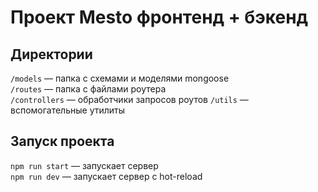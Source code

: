 # Проект Mesto фронтенд + бэкенд

## Директории

`/models` — папка с схемами и моделями mongoose  
`/routes` — папка с файлами роутера  
`/controllers` — обработчики запросов роутов 
`/utils` — вспомогательные утилиты  
  
## Запуск проекта

`npm run start` — запускает сервер   
`npm run dev` — запускает сервер с hot-reload
